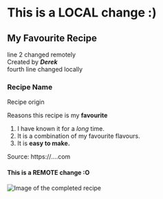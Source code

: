 # This is a LOCAL change :)
## My Favourite Recipe
line 2 changed remotely  
Created by ***Derek***  
fourth line changed locally  
### Recipe Name

Recipe origin

Reasons this recipe is my **favourite**
1. I have known it for a *long* time.
2. It is a combination of my favourite flavours.
3. It is **easy to make.**

Source: https://....com
#### This is a REMOTE change :O
![Image of the completed recipe](recipe.png)

```python

```
